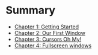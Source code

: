 # Summary

- [Chapter 1: Getting Started](./chapter_1.md)
- [Chapter 2: Our First Window](./chapter_2.md)
- [Chapter 3: Cursors Oh My!](./cursors_oh_my.md)
- [Chapter 4: Fullscreen windows](./chapter_4.md)
